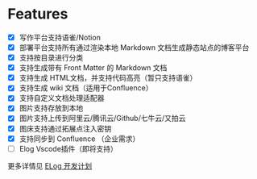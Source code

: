 # Features
- [x] 写作平台支持语雀/Notion
- [x] 部署平台支持所有通过渲染本地 Markdown 文档生成静态站点的博客平台
- [x] 支持按目录进行分类
- [x] 支持生成带有 Front Matter 的 Markdown 文档
- [x] 支持生成 HTML文档，并支持代码高亮（暂只支持语雀）
- [x] 支持生成 wiki 文档（适用于Confluence）
- [x] 支持自定义文档处理适配器
- [x] 图片支持存放到本地
- [x] 图片支持上传到阿里云/腾讯云/Github/七牛云/又拍云
- [x] 图床支持通过拓展点注入密钥
- [x] 支持同步到 Confluence （企业需求）
- [ ] Elog Vscode插件（即将支持）

更多详情见 [ELog 开发计划](https://1874.notion.site/Elog-91dd2037c9c847e6bc90b712b124189c)
